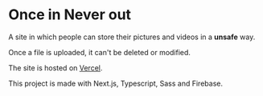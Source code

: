 # Once in Never out

A site in which people can store their pictures and videos in a **unsafe** way.

Once a file is uploaded, it can't be deleted or modified.

The site is hosted on [Vercel](https://oncein.vercel.app).

This project is made with Next.js, Typescript, Sass and Firebase.
